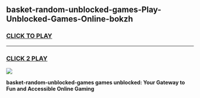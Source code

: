 
## basket-random-unblocked-games-Play-Unblocked-Games-Online-bokzh
<h3>
<a href="https://premium76.site?title=basket-random-unblocked-games&ref=25A">CLICK TO PLAY</a></h3>
<hr>

<h3>
<a href="https://premium76.site?title=basket-random-unblocked-games&ref=25A">CLICK 2 PLAY</a>
  
</h3>

<a href="https://premium76.site?title=basket-random-unblocked-games&ref=25A"><img src="https://clearcache.store/games.png"></a>


**basket-random-unblocked-games games unblocked: Your Gateway to Fun and Accessible Online Gaming**
